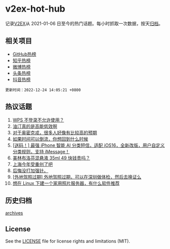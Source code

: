 # v2ex-hot-hub

 记录[V2EX](https://www.v2ex.com/)从 2021-01-06 日至今的热门话题。每小时抓取一次数据，按天[归档](archives)。
 
 ## 相关项目

- [GitHub热榜](https://github.com/lonnyzhang423/github-hot-hub)
- [知乎热榜](https://github.com/lonnyzhang423/zhihu-hot-hub)
- [微博热榜](https://github.com/lonnyzhang423/weibo-hot-hub)
- [头条热榜](https://github.com/lonnyzhang423/toutiao-hot-hub)
- [抖音热榜](https://github.com/lonnyzhang423/douyin-hot-hub)


 `更新时间：2022-12-24 14:05:21 +0800`

## 热议话题

1. [WPS 不登录不允许使用？](https://www.v2ex.com/t/904314)
1. [油汀真的是高能低效啊](https://www.v2ex.com/t/904367)
1. [对于奥密克戎，很多人好像有比较高的预期](https://www.v2ex.com/t/904296)
1. [如果时间可以倒流，你想回到什么时候](https://www.v2ex.com/t/904374)
1. [[送码！] 最强 iPhone 智能 AI 分类短信，适配 iOS16，全新改版，用户自定义分类规则，支持 iMessage！](https://www.v2ex.com/t/904407)
1. [美林布洛芬混悬液 35ml 49 快钱贵吗？](https://www.v2ex.com/t/904335)
1. [上海今年受重创了吧](https://www.v2ex.com/t/904327)
1. [后悔没打加强针。](https://www.v2ex.com/t/904425)
1. [[外地驾照过期] 外地驾照过期，可以在深圳做体检，然后去换证么](https://www.v2ex.com/t/904319)
1. [想在 Linux 下建一个家用照片服务器，有什么软件推荐](https://www.v2ex.com/t/904339)

## 历史归档

[archives](archives)

## License

See the [LICENSE](LICENSE) file for license rights and limitations (MIT).
